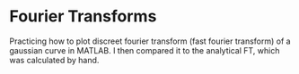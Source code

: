 # Fourier Transforms
Practicing how to plot discreet fourier transform (fast fourier transform) of a gaussian curve in MATLAB. I then compared it to the analytical FT, which was calculated by hand.
